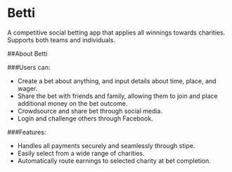 # Betti

A competitive social betting app that applies all winnings towards charities.
Supports both teams and individuals.  

##About Betti

###Users can:
* Create a bet about anything, and input details about time, place,
and wager.
* Share the bet with friends and family, allowing them to join and place additional
  money on the bet outcome.
* Crowdsource and share bet through social media.
* Login and challenge others through Facebook.

###Features:
* Handles all payments securely and seamlessly through stipe.
* Easily select from a wide range of charities.
* Automatically route earnings to selected charity at bet completion.
